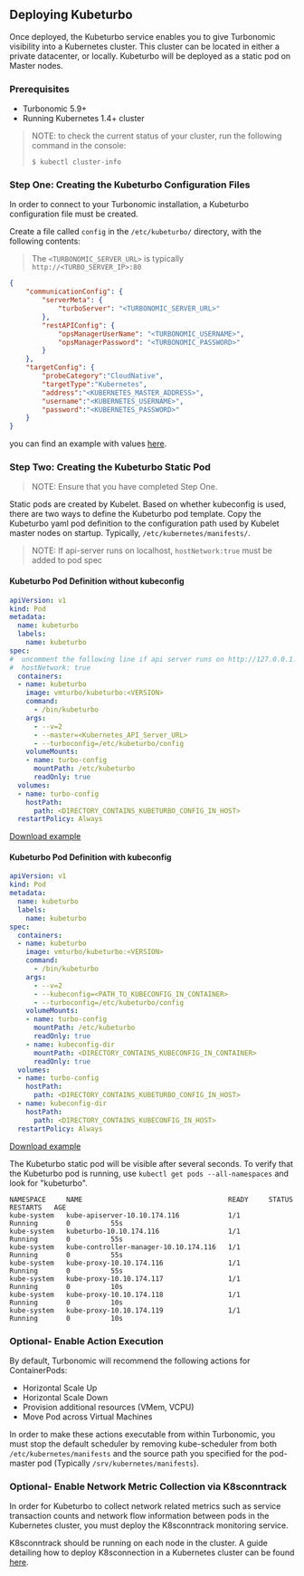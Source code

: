 ## Deploying Kubeturbo

Once deployed, the Kubeturbo service enables you to give Turbonomic visibility into a Kubernetes cluster. This cluster can be located in either a private datacenter, or locally. Kubeturbo will be deployed as a static pod on Master nodes.

### Prerequisites
* Turbonomic 5.9+
* Running Kubernetes 1.4+ cluster 
> NOTE: to check the current status of your cluster, run the following command in the console:
> ```console
>$ kubectl cluster-info

### <a name="configFile"></a>Step One: Creating the Kubeturbo Configuration Files

In order to connect to your Turbonomic installation, a Kubeturbo configuration file must be created. 

Create a file called `config` in the `/etc/kubeturbo/` directory, with the following contents:

> The `<TURBONOMIC_SERVER_URL>` is typically `http://<TURBO_SERVER_IP>:80`

```json
{
	"communicationConfig": {
		"serverMeta": {
			"turboServer": "<TURBONOMIC_SERVER_URL>"
		},
		"restAPIConfig": {
			"opsManagerUserName": "<TURBONOMIC_USERNAME>",
			"opsManagerPassword": "<TURBONOMIC_PASSWORD>"
		}
	},
	"targetConfig": {
		"probeCategory":"CloudNative",
		"targetType":"Kubernetes",
		"address":"<KUBERNETES_MASTER_ADDRESS>",
		"username":"<KUBERNETES_USERNAME>",
		"password":"<KUBERNETES_PASSWORD>"
	}
}
```
you can find an example with values [here](../config).


### Step Two: Creating the Kubeturbo Static Pod

> NOTE: Ensure that you have completed Step One.

Static pods are created by Kubelet. Based on whether kubeconfig is used, there are two ways to define the Kubeturbo pod template.
Copy the Kubeturbo yaml pod definition to the configuration path used by Kubelet master nodes on startup. Typically, `/etc/kubernetes/manifests/`.

>NOTE: If api-server runs on localhost, `hostNetwork:true` must be added to pod spec

#### Kubeturbo Pod Definition without kubeconfig

```yaml
apiVersion: v1
kind: Pod
metadata:
  name: kubeturbo
  labels:
    name: kubeturbo
spec:
#  uncomment the following line if api server runs on http://127.0.0.1:8080
#  hostNetwork: true
  containers:
  - name: kubeturbo
    image: vmturbo/kubeturbo:<VERSION>
    command:
      - /bin/kubeturbo
    args:
      - --v=2
      - --master=<Kubernetes_API_Server_URL>
      - --turboconfig=/etc/kubeturbo/config
    volumeMounts:
    - name: turbo-config
      mountPath: /etc/kubeturbo
      readOnly: true
  volumes:
  - name: turbo-config
    hostPath:
      path: <DIRECTORY_CONTAINS_KUBETURBO_CONFIG_IN_HOST>
  restartPolicy: Always
```

[Download example](kubeturbo.yaml)

#### Kubeturbo Pod Definition with kubeconfig

```yaml
apiVersion: v1
kind: Pod
metadata:
  name: kubeturbo
  labels:
    name: kubeturbo
spec:
  containers:
  - name: kubeturbo
    image: vmturbo/kubeturbo:<VERSION>
    command:
      - /bin/kubeturbo
    args:
      - --v=2
      - --kubeconfig=<PATH_TO_KUBECONFIG_IN_CONTAINER>
      - --turboconfig=/etc/kubeturbo/config
    volumeMounts:
    - name: turbo-config
      mountPath: /etc/kubeturbo
      readOnly: true
    - name: kubeconfig-dir
      mountPath: <DIRECTORY_CONTAINS_KUBECONFIG_IN_CONTAINER>
      readOnly: true
  volumes:
  - name: turbo-config
    hostPath:
      path: <DIRECTORY_CONTAINS_KUBETURBO_CONFIG_IN_HOST>
  - name: kubeconfig-dir
    hostPath:
      path: <DIRECTORY_CONTAINS_KUBECONFIG_IN_HOST>
  restartPolicy: Always
```

[Download example](kubeturbo-with-kubeconfig.yaml)



The Kubeturbo static pod will be visible after several seconds. To verify that the Kubeturbo pod is running, use `kubectl get pods --all-namespaces` and look for "kubeturbo".

```console
NAMESPACE     NAME                                    READY     STATUS        RESTARTS   AGE
kube-system   kube-apiserver-10.10.174.116            1/1       Running       0          55s
kube-system   kubeturbo-10.10.174.116                 1/1       Running       0          55s
kube-system   kube-controller-manager-10.10.174.116   1/1       Running       0          55s
kube-system   kube-proxy-10.10.174.116                1/1       Running       0          55s
kube-system   kube-proxy-10.10.174.117                1/1       Running       0          10s
kube-system   kube-proxy-10.10.174.118                1/1       Running       0          10s
kube-system   kube-proxy-10.10.174.119                1/1       Running       0          10s
```
### Optional- Enable Action Execution

By default, Turbonomic will recommend the following actions for ContainerPods:
* Horizontal Scale Up
* Horizontal Scale Down
* Provision additional resources (VMem, VCPU)
* Move Pod across Virtual Machines

In order to make these actions executable from within Turbonomic, you must stop the default scheduler by removing kube-scheduler from both `/etc/kubernetes/manifests` and the source path you specified for the pod-master pod (Typically `/srv/kubernetes/manifests`).

### Optional- Enable Network Metric Collection via K8sconntrack

In order for Kubeturbo to collect network related metrics such as service transaction counts and network flow information between pods in the Kubernetes cluster, you must deploy the K8sconntrack monitoring service.

K8sconntrack should be running on each node in the cluster. A guide detailing how to deploy K8sconnection in a Kubernetes cluster can be found [here](https://github.com/DongyiYang/k8sconnection/blob/master/deploy/general_deploy/README.md).
